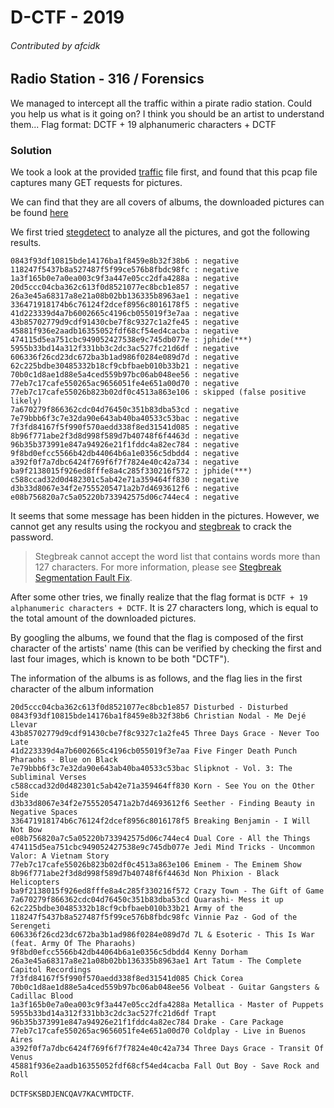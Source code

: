 # D-CTF - 2019
###### Contributed by afcidk

## Radio Station - 316 / Forensics

We managed to intercept all the traffic within a pirate radio station. Could you help us what is it going on? I think you should be an artist to understand them... 
Flag format: DCTF + 19 alphanumeric characters + DCTF

### Solution
We took a look at the provided [traffic](./traffic.7z) file first, and found that this pcap file captures many GET requests for pictures.

We can find that they are all covers of albums, the downloaded pictures can be found [here](./pictures.7z)

We first tried [stegdetect](https://linux.die.net/man/1/stegdetect) to analyze all the pictures, and got the following results.

```
0843f93df10815bde14176ba1f8459e8b32f38b6 : negative
118247f5437b8a527487f5f99ce576b8fbdc98fc : negative
1a3f165b0e7a0ea003c9f3a447e05cc2dfa4288a : negative
20d5ccc04cba362c613f0d8521077ec8bcb1e857 : negative
26a3e45a68317a8e21a08b02bb136335b8963ae1 : negative
336471918174b6c76124f2dcef8956c8016178f5 : negative
41d223339d4a7b6002665c4196cb055019f3e7aa : negative
43b85702779d9cdf91430cbe7f8c9327c1a2fe45 : negative
45881f936e2aadb16355052fdf68cf54ed4cacba : negative
474115d5ea751cbc949052427538e9c745db077e : jphide(***)
5955b33bd14a312f331bb3c2dc3ac527fc21d6df : negative
606336f26cd23dc672ba3b1ad986f0284e089d7d : negative
62c225bdbe30485332b18cf9cbfbaeb010b33b21 : negative
70b0c1d8ae1d88e5a4ced559b97bc06ab048ee56 : negative
77eb7c17cafe550265ac9656051fe4e651a00d70 : negative
77eb7c17cafe55026b823b02df0c4513a863e106 : skipped (false positive likely)
7a670279f866362cdc04d76450c351b83dba53cd : negative
7e79bbb6f3c7e32da90e643ab40ba40533c53bac : negative
7f3fd84167f5f990f570aedd338f8ed31541d085 : negative
8b96f771abe2f3d8d998f589d7b40748f6f4463d : negative
96b35b373991e847a94926e21f1fddc4a82ec784 : negative
9f8bd0efcc5566b42db44064b6a1e0356c5dbdd4 : negative
a392f0f7a7dbc6424f769f6f7f7824e40c42a734 : negative
ba9f2138015f926ed8fffe8a4c285f330216f572 : jphide(***)
c588ccad32d0d482301c5ab42e71a359464ff830 : negative
d3b33d8067e34f2e7555205471a2b7d4693612f6 : negative
e08b756820a7c5a05220b733942575d06c744ec4 : negative
```

It seems that some message has been hidden in the pictures. However, we cannot get any results using the rockyou and [stegbreak](https://linux.die.net/man/1/stegbreak) to crack the password.
> Stegbreak cannot accept the word list that contains words more than 127 characters. For more information, please see [Stegbreak Segmentation Fault Fix](http://digital-forensics-student.blogspot.com/2015/02/stegbreak-segmentation-fault-fix.html).

After some other tries, we finally realize that the flag format is `DCTF + 19 alphanumeric characters + DCTF`. It is 27 characters long, which is equal to the total amount of the downloaded pictures.

By googling the albums, we found that the flag is composed of the first character of the artists' name (this can be verified by checking the first and last four images, which is known to be both "DCTF").

The information of the albums is as follows, and the flag lies in the first character of the album information
```
20d5ccc04cba362c613f0d8521077ec8bcb1e857 Disturbed - Disturbed
0843f93df10815bde14176ba1f8459e8b32f38b6 Christian Nodal - Me Dejé Llevar
43b85702779d9cdf91430cbe7f8c9327c1a2fe45 Three Days Grace - Never Too Late
41d223339d4a7b6002665c4196cb055019f3e7aa Five Finger Death Punch Pharaohs - Blue on Black 
7e79bbb6f3c7e32da90e643ab40ba40533c53bac Slipknot - Vol. 3: The Subliminal Verses
c588ccad32d0d482301c5ab42e71a359464ff830 Korn - See You on the Other Side
d3b33d8067e34f2e7555205471a2b7d4693612f6 Seether - Finding Beauty in Negative Spaces
336471918174b6c76124f2dcef8956c8016178f5 Breaking Benjamin - I Will Not Bow
e08b756820a7c5a05220b733942575d06c744ec4 Dual Core - All the Things 
474115d5ea751cbc949052427538e9c745db077e Jedi Mind Tricks - Uncommon Valor: A Vietnam Story
77eb7c17cafe55026b823b02df0c4513a863e106 Eminem - The Eminem Show
8b96f771abe2f3d8d998f589d7b40748f6f4463d Non Phixion - Black Helicopters 
ba9f2138015f926ed8fffe8a4c285f330216f572 Crazy Town - The Gift of Game
7a670279f866362cdc04d76450c351b83dba53cd Quarashi- Mess it up
62c225bdbe30485332b18cf9cbfbaeb010b33b21 Army of the 
118247f5437b8a527487f5f99ce576b8fbdc98fc Vinnie Paz - God of the Serengeti
606336f26cd23dc672ba3b1ad986f0284e089d7d 7L & Esoteric - This Is War (feat. Army Of The Pharaohs)
9f8bd0efcc5566b42db44064b6a1e0356c5dbdd4 Kenny Dorham
26a3e45a68317a8e21a08b02bb136335b8963ae1 Art Tatum - The Complete Capitol Recordings
7f3fd84167f5f990f570aedd338f8ed31541d085 Chick Corea
70b0c1d8ae1d88e5a4ced559b97bc06ab048ee56 Volbeat - Guitar Gangsters & Cadillac Blood
1a3f165b0e7a0ea003c9f3a447e05cc2dfa4288a Metallica - Master of Puppets 
5955b33bd14a312f331bb3c2dc3ac527fc21d6df Trapt
96b35b373991e847a94926e21f1fddc4a82ec784 Drake - Care Package
77eb7c17cafe550265ac9656051fe4e651a00d70 Coldplay - Live in Buenos Aires
a392f0f7a7dbc6424f769f6f7f7824e40c42a734 Three Days Grace - Transit Of Venus
45881f936e2aadb16355052fdf68cf54ed4cacba Fall Out Boy - Save Rock and Roll
```

`DCTFSKSBDJENCQAV7KACVMTDCTF`.
